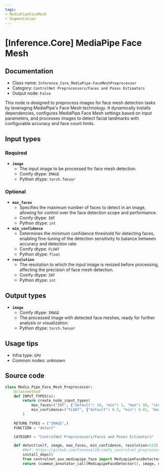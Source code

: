 ```yaml
---
tags:
- MediaPipeFaceMesh
- Segmentation
---
```


# [Inference.Core] MediaPipe Face Mesh
## Documentation
- Class name: `Inference_Core_MediaPipe-FaceMeshPreprocessor`
- Category: `ControlNet Preprocessors/Faces and Poses Estimators`
- Output node: `False`

This node is designed to preprocess images for face mesh detection tasks by leveraging MediaPipe's Face Mesh technology. It dynamically installs dependencies, configures MediaPipe Face Mesh settings based on input parameters, and processes images to detect facial landmarks with configurable accuracy and face count limits.
## Input types
### Required
- **`image`**
    - The input image to be processed for face mesh detection.
    - Comfy dtype: `IMAGE`
    - Python dtype: `torch.Tensor`
### Optional
- **`max_faces`**
    - Specifies the maximum number of faces to detect in an image, allowing for control over the face detection scope and performance.
    - Comfy dtype: `INT`
    - Python dtype: `int`
- **`min_confidence`**
    - Determines the minimum confidence threshold for detecting faces, enabling fine-tuning of the detection sensitivity to balance between accuracy and detection rate.
    - Comfy dtype: `FLOAT`
    - Python dtype: `float`
- **`resolution`**
    - The resolution to which the input image is resized before processing, affecting the precision of face mesh detection.
    - Comfy dtype: `INT`
    - Python dtype: `int`
## Output types
- **`image`**
    - Comfy dtype: `IMAGE`
    - The processed image with detected face meshes, ready for further analysis or visualization.
    - Python dtype: `torch.Tensor`
## Usage tips
- Infra type: `GPU`
- Common nodes: unknown


## Source code
```python
class Media_Pipe_Face_Mesh_Preprocessor:
    @classmethod
    def INPUT_TYPES(s):
        return create_node_input_types(
            max_faces=("INT", {"default": 10, "min": 1, "max": 50, "step": 1}), #Which image has more than 50 detectable faces?
            min_confidence=("FLOAT", {"default": 0.5, "min": 0.01, "max": 1.0, "step": 0.01})
        )
        
    RETURN_TYPES = ("IMAGE",)
    FUNCTION = "detect"

    CATEGORY = "ControlNet Preprocessors/Faces and Poses Estimators"

    def detect(self, image, max_faces, min_confidence, resolution=512):
        #Ref: https://github.com/Fannovel16/comfy_controlnet_preprocessors/issues/70#issuecomment-1677967369
        install_deps()
        from controlnet_aux.mediapipe_face import MediapipeFaceDetector
        return (common_annotator_call(MediapipeFaceDetector(), image, max_faces=max_faces, min_confidence=min_confidence, resolution=resolution), )

```
